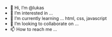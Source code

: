 - 👋 Hi, I’m @lukas
- 👀 I’m interested in ... 
- 🌱 I’m currently learning ... html, css, javascript
- 💞️ I’m looking to collaborate on ...
- 📫 How to reach me ...

<!---
lukas888/lukas888 is a ✨ special ✨ repository because its `README.md` (this file) appears on your GitHub profile.
You can click the Preview link to take a look at your changes.
--->
